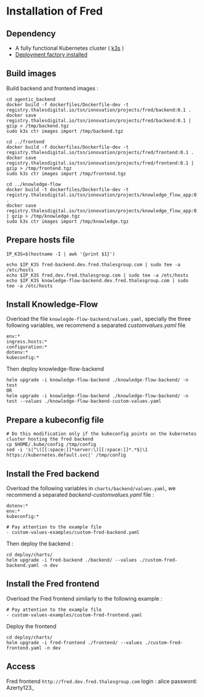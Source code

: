 # Installation of Fred

## Dependency

- A fully functional Kubernetes cluster ( [k3s](https://docs.k3s.io/installation) )
- [Deployment factory installed](https://github.com/ThalesGroup/fred-deployment-factory/tree/main/charts)

## Build images

Build backend and frontend images :

```
cd agentic_backend
docker build -f dockerfiles/Dockerfile-dev -t registry.thalesdigital.io/tsn/innovation/projects/fred/backend:0.1 .
docker save registry.thalesdigital.io/tsn/innovation/projects/fred/backend:0.1 | gzip > /tmp/backend.tgz
sudo k3s ctr images import /tmp/backend.tgz

cd ../frontend
docker build -f dockerfiles/Dockerfile-dev -t registry.thalesdigital.io/tsn/innovation/projects/fred/frontend:0.1 .
docker save registry.thalesdigital.io/tsn/innovation/projects/fred/frontend:0.1 | gzip > /tmp/frontend.tgz
sudo k3s ctr images import /tmp/frontend.tgz

cd ../knowledge-flow
docker build -t dockerfiles/Dockerfile-dev -t registry.thalesdigital.io/tsn/innovation/projects/knowledge_flow_app:0.1 .
docker save registry.thalesdigital.io/tsn/innovation/projects/knowledge_flow_app:0.1 | gzip > /tmp/knowledge.tgz
sudo k3s ctr images import /tmp/knowledge.tgz

```

## Prepare hosts file

```
IP_K3S=$(hostname -I | awk '{print $1}')

echo $IP_K3S fred-backend.dev.fred.thalesgroup.com | sudo tee -a /etc/hosts
echo $IP_K3S fred.dev.fred.thalesgroup.com | sudo tee -a /etc/hosts
echo $IP_K3S knowledge-flow-backend.dev.fred.thalesgroup.com | sudo tee -a /etc/hosts
```

## Install Knowledge-Flow

Overload the file `knowlegde-flow-backend/values.yaml`, specially the three following variables, we recommend a separated *customvalues.yaml* file

```
env:*
ingress.hosts:*
configuration:*
dotenv:*
kubeconfig:*
```

Then deploy knowledge-flow-backend

```
helm upgrade -i knowledge-flow-backend ./knowledge-flow-backend/ -n test
OR
helm upgrade -i knowledge-flow-backend ./knowledge-flow-backend/ -n test --values ./knowledge-flow-backend-custom-values.yaml
```

## Prepare a kubeconfig file

```
# Do this modification only if the kubeconfig points on the kubernetes cluster hosting the fred backend
cp $HOME/.kube/config /tmp/config
sed -i 's|^\([[:space:]]*server:\)[[:space:]]*.*$|\1 https://kubernetes.default.svc|' /tmp/config
```

## Install the Fred backend

Overload the following variables in `charts/backend/values.yaml`, we recommend a separated *backend-customvalues.yaml* file :
```
dotenv:*
env:*
kubeconfig:*
```

```
# Pay attention to the example file
- custom-values-examples/custom-fred-backend.yaml
```

Then deploy the backend :

```
cd deploy/charts/
helm upgrade -i fred-backend ./backend/ --values ./custom-fred-backend.yaml -n dev
```

## Install the Fred frontend

Overload the Fred frontend similarly to the following example :

```
# Pay attention to the example file
- custom-values-examples/custom-fred-frontend.yaml
```

Deploy the frontend

```
cd deploy/charts/
helm upgrade -i fred-frontend ./frontend/ --values ./custom-fred-frontend.yaml -n dev
```

## Access

Fred frontend
`http://fred.dev.fred.thalesgroup.com`
login : alice
password: Azerty123_